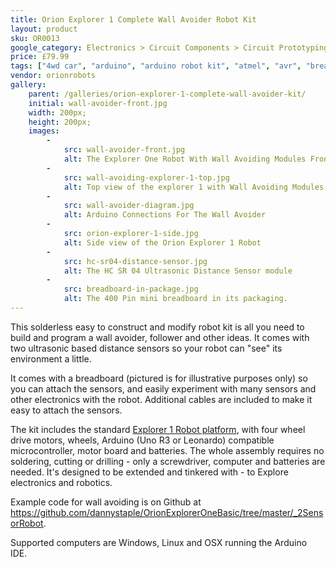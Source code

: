 ```yaml
---
title: Orion Explorer 1 Complete Wall Avoider Robot Kit
layout: product
sku: OR0013
google_category: Electronics > Circuit Components > Circuit Prototyping
price: £79.99
tags: ["4wd car", "arduino", "arduino robot kit", "atmel", "avr", "breadboard", "distance sensor", "explorer 1", "microcontroller", "robot", "robot car", "robot chassis", "solderless", "sonar ranger module"]
vendor: orionrobots
gallery:
    parent: /galleries/orion-explorer-1-complete-wall-avoider-kit/
    initial: wall-avoider-front.jpg
    width: 200px;
    height: 200px;
    images:
        -
            src: wall-avoider-front.jpg
            alt: The Explorer One Robot With Wall Avoiding Modules Front
        -
            src: wall-avoiding-explorer-1-top.jpg
            alt: Top view of the explorer 1 with Wall Avoiding Modules
        -
            src: wall-avoider-diagram.jpg
            alt: Arduino Connections For The Wall Avoider
        -
            src: orion-explorer-1-side.jpg
            alt: Side view of the Orion Explorer 1 Robot
        -
            src: hc-sr04-distance-sensor.jpg
            alt: The HC SR 04 Ultrasonic Distance Sensor module
        -
            src: breadboard-in-package.jpg
            alt: The 400 Pin mini breadboard in its packaging.
---
```

This solderless easy to construct and modify robot kit is all you need to build and program a wall avoider, follower and other ideas. It comes with two ultrasonic based distance sensors so your robot can "see" its environment a little.

It comes with a breadboard (pictured is for illustrative purposes only) so you can attach the sensors, and easily experiment with many sensors and other electronics with the robot. Additional cables are included to make it easy to attach the sensors.

The kit includes the standard <a href="http://shop.orionrobots.co.uk/products/orion-explorer-1-robot-kit">Explorer 1 Robot platform</a>, with four wheel drive motors, wheels, Arduino (Uno R3 or Leonardo) compatible microcontroller, motor board and batteries. The whole assembly requires no soldering, cutting or drilling - only a screwdriver, computer and batteries are needed. It's designed to be extended and tinkered with - to Explore electronics and robotics.

Example code for wall avoiding is on Github at <a href="https://github.com/dannystaple/OrionExplorerOneBasic/tree/master/_2SensorRobot">https://github.com/dannystaple/OrionExplorerOneBasic/tree/master/_2SensorRobot</a>.

Supported computers are Windows, Linux and OSX running the Arduino IDE.
